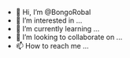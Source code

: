 - 👋 Hi, I’m @BongoRobal
- 👀 I’m interested in ...
- 🌱 I’m currently learning ...
- 💞️ I’m looking to collaborate on ...
- 📫 How to reach me ...

<!---
BongoRobal/BongoRobal is a ✨ special ✨ repository because its `README.md` (this file) appears on your GitHub profile.
You can click the Preview link to take a look at your changes.
--->
